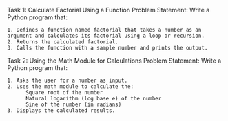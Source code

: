 Task 1: Calculate Factorial Using a Function Problem Statement: Write a Python program that:

    1. Defines a function named factorial that takes a number as an argument and calculates its factorial using a loop or recursion.
    2. Returns the calculated factorial.
    3. Calls the function with a sample number and prints the output.

Task 2: Using the Math Module for Calculations Problem Statement: Write a Python program that:

    1. Asks the user for a number as input.
    2. Uses the math module to calculate the:
          Square root of the number
          Natural logarithm (log base e) of the number
          Sine of the number (in radians)
    3. Displays the calculated results.
